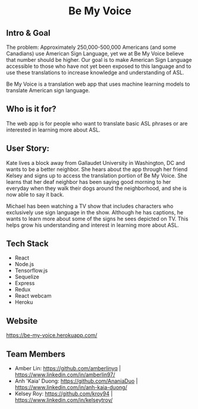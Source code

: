 # <p align="center"> Be My Voice </p>

## Intro & Goal
The problem: Approximately 250,000-500,000 Americans (and some Canadians) use American Sign Language, yet we at Be My Voice believe that number should be higher. Our goal is to make American Sign Language accessible to those who have not yet been exposed to this language and to use these translations to increase knowledge and understanding of ASL. 

Be My Voice is a translation web app that uses machine learning models to translate American sign language.

## Who is it for?
The web app is for people who want to translate basic ASL phrases or are interested in learning more about ASL.

## User Story:

Kate lives a block away from Gallaudet University in Washington, DC and wants to be a better neighbor. She hears about the app through her friend Kelsey and signs up to access the translation portion of Be My Voice. She learns that her deaf neighbor has been saying good morning to her everyday when they walk their dogs around the neighborhood, and she is now able to say it back.

Michael has been watching a TV show that includes characters who exclusively use sign language in the show. Although he has captions, he wants to learn more about some of the signs he sees depicted on TV. This helps grow his understanding and interest in learning more about ASL.

## Tech Stack
* React
* Node.js
* Tensorflow.js
* Sequelize
* Express
* Redux
* React webcam
* Heroku

## Website
https://be-my-voice.herokuapp.com/

## Team Members
* Amber Lin: https://github.com/amberlinyq | https://www.linkedin.com/in/amberlin97/
* Anh 'Kaia' Duong: https://github.com/AnaniaDuo | https://www.linkedin.com/in/anh-kaia-duong/
* Kelsey Roy: https://github.com/kroy94 | https://www.linkedin.com/in/kelseytroy/
